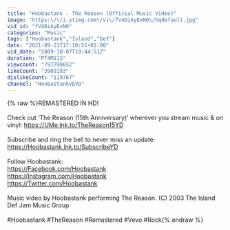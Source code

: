 ```yaml
---
title: "Hoobastank - The Reason (Official Music Video)"
image: "https:\/\/i.ytimg.com\/vi\/fV4DiAyExN0\/hqdefault.jpg"
vid_id: "fV4DiAyExN0"
categories: "Music"
tags: ["Hoobastank","Island","Def"]
date: "2021-09-21T17:10:51+03:00"
vid_date: "2009-10-07T10:44:51Z"
duration: "PT4M11S"
viewcount: "797790652"
likeCount: "3909193"
dislikeCount: "119767"
channel: "HoobastankVEVO"
---
```

{% raw %}REMASTERED IN HD!<br /><br />Check out ‘The Reason (15th Anniversary)’ wherever you stream music &amp; on vinyl: <a rel="nofollow" target="blank" href="https://UMe.lnk.to/TheReason15YD">https://UMe.lnk.to/TheReason15YD</a><br /><br />Subscribe and ring the bell to never miss an update: <a rel="nofollow" target="blank" href="https://Hoobastank.lnk.to/SubscribeYD">https://Hoobastank.lnk.to/SubscribeYD</a><br /><br />Follow Hoobastank:<br /><a rel="nofollow" target="blank" href="https://Facebook.com/Hoobastank">https://Facebook.com/Hoobastank</a><br /><a rel="nofollow" target="blank" href="https://Instagram.com/Hoobastank">https://Instagram.com/Hoobastank</a><br /><a rel="nofollow" target="blank" href="https://Twitter.com/Hoobastank">https://Twitter.com/Hoobastank</a><br /><br />Music video by Hoobastank performing The Reason. (C) 2003 The Island Def Jam Music Group<br /><br />#Hoobastank #TheReason #Remastered #Vevo #Rock{% endraw %}
